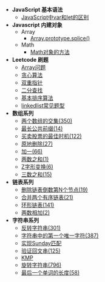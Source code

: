- **JavaScript 基本语法**
	- [JavaScript中var和let的区别](Js/JavaScript中var和let的区别.md) 
- **Javascript 内建对象**
	- Array 
		- [Array.prototype.splice()](Js/Array_splice.md)
	- Math
		- [Math对象的方法](Js/Math_mathods.md)
- **Leetcode 刷题**
	- [Array问题](leetcode/Array问题.md)
	- [贪心算法](leetcode/leetcode101_greedy_algorithm.md)
	- [双重指针](leetcode/leetcode101_double_pointer.md)
	- [二分查找](leetcode/leetcode101_binary_search.md)
	- [基本排序算法](leetcode/leetcode101_basic_sort_algoritm.md)
	- [linkedlist常见题型](leetcode/linkedlist常见题型.md)
- **数组系列**
	- [两个数组的交集(350)](leetcode/两个数组的交集.md)
	- [最长公共前缀(14)](leetcode/最长公共前缀.md)
	- [买卖股票的最佳时机(122)](leetcode/买卖股票的最佳时机.md)
	- [原地删除(27)](leetcode/原地删除.md)
	- [加一(66)](leetcode/加一.md)
	- [两数之和(1)](leetcode/两数之和.md)
	- [Z字形变换(6)](leetcode/Z字形变换.md)
	- [三数之和(15)](leetcode/三数之和.md)
- **链表系列**
	- [删除链表倒数第N个节点(19)](leetcode/删除链表倒数第N个节点.md)
	- [合并两个有序链表(21)](leetcode/合并两个有序链表.md)
	- [环形链表(141)](leetcode/环形链表.md)
	- [两数相加(2)](leetcode/两数相加.md)
- **字符串系列**	
	- [反转字符串(301)](leetcode/反转字符串.md)
	- [字符串中的第一个唯一字符(387)](leetcode/字符串中的第一个唯一字符.md)
	- [实现Sunday匹配](leetcode/实现Sunday匹配.md)
	- [验证回文串(125)](leetcode/验证回文串.md)
	- [KMP](leetcode/KMP.md)	
	- [旋转字符串(796)](leetcode/旋转字符串.md)
	- [最后一个单词的长度(58)](leetcode/最后一个单词的长度.md)